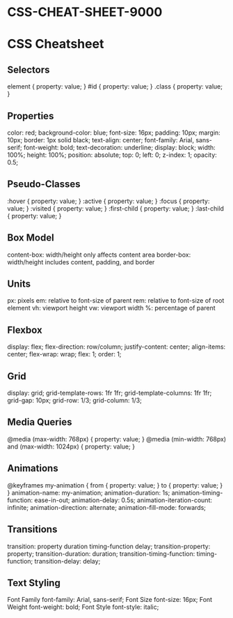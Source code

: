 # CSS-CHEAT-SHEET-9000

CSS Cheatsheet
===============

Selectors
---------
element {
  property: value;
}
#id {
  property: value;
}
.class {
  property: value;
}

Properties
----------
color: red;
background-color: blue;
font-size: 16px;
padding: 10px;
margin: 10px;
border: 1px solid black;
text-align: center;
font-family: Arial, sans-serif;
font-weight: bold;
text-decoration: underline;
display: block;
width: 100%;
height: 100%;
position: absolute;
top: 0;
left: 0;
z-index: 1;
opacity: 0.5;

Pseudo-Classes
--------------
:hover {
  property: value;
}
:active {
  property: value;
}
:focus {
  property: value;
}
:visited {
  property: value;
}
:first-child {
  property: value;
}
:last-child {
  property: value;
}

Box Model
---------
content-box: width/height only affects content area
border-box: width/height includes content, padding, and border

Units
-----
px: pixels
em: relative to font-size of parent
rem: relative to font-size of root element
vh: viewport height
vw: viewport width
%: percentage of parent

Flexbox
-------
display: flex;
flex-direction: row/column;
justify-content: center;
align-items: center;
flex-wrap: wrap;
flex: 1;
order: 1;

Grid
----
display: grid;
grid-template-rows: 1fr 1fr;
grid-template-columns: 1fr 1fr;
grid-gap: 10px;
grid-row: 1/3;
grid-column: 1/3;

Media Queries
-------------
@media (max-width: 768px) {
  property: value;
}
@media (min-width: 768px) and (max-width: 1024px) {
  property: value;
}

Animations
----------
@keyframes my-animation {
  from { property: value; }
  to { property: value; }
}
animation-name: my-animation;
animation-duration: 1s;
animation-timing-function: ease-in-out;
animation-delay: 0.5s;
animation-iteration-count: infinite;
animation-direction: alternate;
animation-fill-mode: forwards;

Transitions
-----------
transition: property duration timing-function delay;
transition-property: property;
transition-duration: duration;
transition-timing-function: timing-function;
transition-delay: delay;

Text Styling
------------
Font Family
font-family: Arial, sans-serif;
Font Size
font-size: 16px;
Font Weight
font-weight: bold;
Font Style
font-style: italic;
